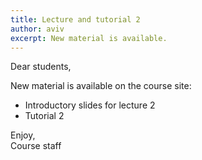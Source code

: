 ```yaml
---
title: Lecture and tutorial 2
author: aviv
excerpt: New material is available.
---
```


Dear students,

New material is available on the course site:
- Introductory slides for lecture 2
- Tutorial 2

Enjoy,  
Course staff

